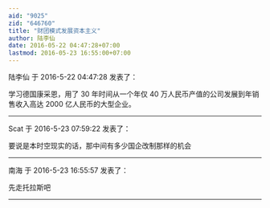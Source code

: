 ```yaml
---
aid: "9025"
zid: "646760"
title: "财团模式发展资本主义"
author: 陆李仙
date: 2016-05-22 04:47:28+07:00
lastmod: 2016-05-23 16:55:00+07:00
---
```


陆李仙 于 2016-5-22 04:47:28 发表了：

学习德国康采恩，用了 30 年时间从一个年仅 40 万人民币产值的公司发展到年销售收入高达 2000 亿人民币的大型企业。

---

Scat 于 2016-5-23 07:59:22 发表了：

要说是本时空现实的话，那中间有多少国企改制那样的机会

---

南海 于 2016-5-23 16:55:57 发表了：

先走托拉斯吧

---
